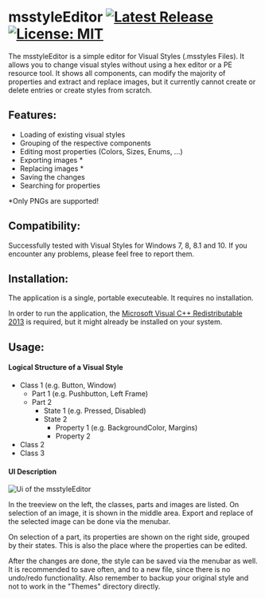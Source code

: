 # msstyleEditor [![Latest Release](https://img.shields.io/github/release/nptr/msstyleEditor.svg)](https://github.com/nptr/msstyleEditor/releases/latest) [![License: MIT](https://img.shields.io/badge/License-MIT-brightgreen.svg)](https://opensource.org/licenses/MIT)

The msstyleEditor is a simple editor for Visual Styles (.msstyles Files). It allows 
you to change visual styles without using a hex editor or a PE resource tool.
It shows all components, can modify the majority of properties and extract and replace
images, but it currently cannot create or delete entries or create styles from scratch.

## Features:
+ Loading of existing visual styles
+ Grouping of the respective components
+ Editing most properties (Colors, Sizes, Enums, ...)
+ Exporting images *
+ Replacing images *
+ Saving the changes
+ Searching for properties


*Only PNGs are supported!

## Compatibility:
Successfully tested with Visual Styles for Windows 7, 8, 8.1 and 10.
If you encounter any problems, please feel free to report them.

## Installation:
The application is a single, portable executeable. It requires no installation.

In order to run the application, the [Microsoft Visual C++ Redistributable 2013](https://www.microsoft.com/en-US/download/details.aspx?id=40784)
is required, but it might already be installed on your system.

## Usage:
#### Logical Structure of a Visual Style
+ Class 1 (e.g. Button, Window)
    + Part 1 (e.g. Pushbutton, Left Frame)
    + Part 2
        + State 1 (e.g. Pressed, Disabled)
        +  State 2
            + Property 1 (e.g. BackgroundColor, Margins)
            + Property 2
+ Class 2
+ Class 3

#### UI Description

![Ui of the msstyleEditor](https://user-images.githubusercontent.com/5485569/29291552-3eb8c2ba-8144-11e7-8e12-ead476ed3e00.png)

In the treeview on the left, the classes, parts and images are listed. On selection
of an image, it is shown in the middle area. Export and replace of the selected 
image can be done via the menubar.

On selection of a part, its properties are shown on the right side, grouped by 
their states. This is also the place where the properties can be edited.

After the changes are done, the style can be saved via the menubar as well.
It is recommended to save often, and to a new file, since there is no undo/redo functionality.
Also remember to backup your original style and not to work in the "Themes" directory directly.
